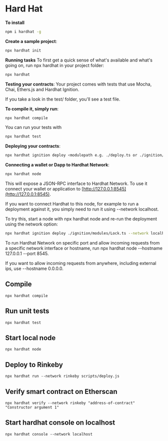 # Hard Hat

**To install**

```sh
npm i hardhat -g
```

**Create a sample project**:

```sh
npx hardhat init
```

**Running tasks**
To first get a quick sense of what's available and what's going on, run npx hardhat in your project folder:

```sh
npx hardhat
```

**Testing your contracts**:
Your project comes with tests that use Mocha, Chai, Ethers.js and Hardhat Ignition.

If you take a look in the test/ folder, you'll see a test file.

**To compile it, simply run**:

```sh
npx hardhat compile
```

You can run your tests with

```sh
npx hardhat test
```

**Deploying your contracts**:

```sh
npx hardhat ignition deploy <modulepath e.g. ./deploy.ts or ./ignition/modules/lock.ts
```

**Connecting a wallet or Dapp to Hardhat Network**:

```sh
npx hardhat node
```

This will expose a JSON-RPC interface to Hardhat Network. To use it connect your wallet or application to [http://127.0.0.1:8545](http://127.0.0.1:8545).

If you want to connect Hardhat to this node, for example to run a deployment against it, you simply need to run it using --network localhost.

To try this, start a node with npx hardhat node and re-run the deployment using the network option:

```sh
npx hardhat ignition deploy ./ignition/modules/Lock.ts --network localhost
```

To run Hardhat Network on specific port and allow incoming requests from a specific network interface or hostname, run npx hardhat node --hostname 127.0.0.1 --port 8545.

If you want to allow incoming requests from anywhere, including external ips, use --hostname 0.0.0.0.

## Compile

```npx hardhat compile```

## Run unit tests

```npx hardhat test```

## Start local node

```npx hardhat node```

## Deploy to Rinkeby

```npx hardhat run --network rinkeby scripts/deploy.js```

## Verify smart contract on Etherscan

```npx hardhat verify --network rinkeby "address-of-contract" "Constructor argument 1"```

## Start hardhat console on localhost

```npx hardhat console --network localhost```
